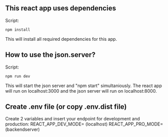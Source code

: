 ## This react app uses dependencies

Script:

```
npm install
```

This will install all required dependencies for this app.

## How to use the json.server?

Script:

```
npm run dev
```

This will start the json server and "npm start" simultaniously.
The react app will run on localhost:3000 and the json server will run on localhost:8000.

## Create .env file (or copy .env.dist file)

Create 2 variables and insert your endpoint for development and production:
REACT_APP_DEV_MODE= (localhost)
REACT_APP_PRO_MODE= (backendserver)
